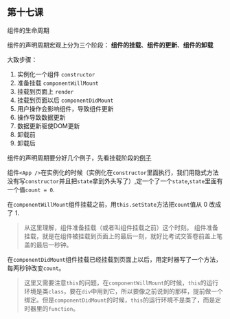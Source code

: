## 第十七课

组件的生命周期

组件的声明周期宏观上分为三个阶段：
**组件的挂载**、**组件的更新**、**组件的卸载**


大致步骤：
1. 实例化一个组件  ``constructor``
2. 准备挂载  ``componentWillMount``
3. 挂载到页面上  ``render``
4. 挂载到页面以后  ``componentDidMount``
5. 用户操作会影响组件，导致组件更新
6. 操作导致数据更新
7. 数据更新驱使DOM更新
8. 卸载前
9. 卸载后

组件的声明周期要分好几个例子，先看挂载阶段的[例子](https://github.com/daoyi7/r/blob/master/src/study/study-17/study-17.js)

组件``<App />``在实例化的时候（实例化在``constructor``里面执行，我们用隐式方法没有写``constructor``并且把``state``拿到外头写了）,定一个了一个``state``,``state``里面有一个值``count = 0``.

在``componentWillMount``组件挂载之前，用``this.setState``方法把``count``值从 0 改成了 1.

> 从这里理解，组件准备挂载（或者叫组件挂载之前）这个时刻。
组件准备挂载，就是在组件被挂载到页面上的最后一刻，就好比考试交答卷前盖上笔盖的最后一秒钟。

在``componentDidMount``组件挂载已经挂载到页面上以后，用定时器写了一个方法，每两秒钟改变``count``。

>这里又需要注意``this``的问题，在``componentWillMount``的时候，``this``的运行环境是类``class``，要在``div``中用到它，所以要像之前说到的那样，提前做一个绑定。但是``componentDidMount``的时候，``this``的运行环境不是类了，而是定时器里的``function``。
